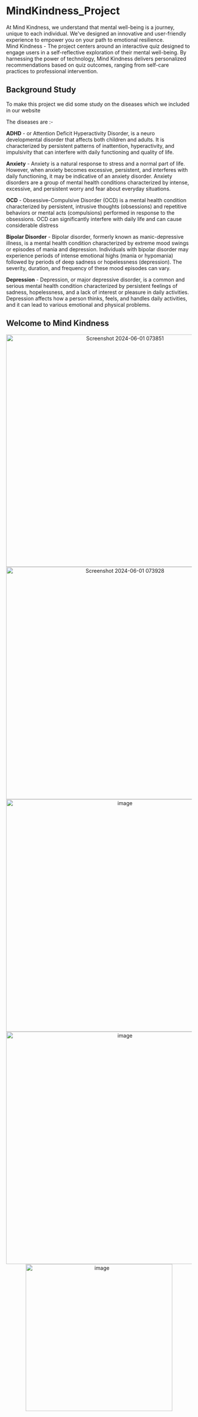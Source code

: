 # MindKindness_Project
At Mind Kindness, we understand that mental well-being is a journey, unique to each individual. We've designed an innovative and user-friendly experience to empower you on your path to emotional resilience.
 <br> Mind Kindness - The project centers around an interactive quiz designed to engage users in a self-reflective exploration of their mental well-being. By harnessing the power of technology, Mind Kindness delivers personalized recommendations based on quiz outcomes, ranging from self-care practices to professional intervention.

## Background Study
To make this project we did some study on the diseases which we included in our website

The diseases are :-

**ADHD** -  or Attention Deficit Hyperactivity Disorder, is a neuro developmental disorder that affects both children and adults. It is characterized by persistent patterns of inattention, hyperactivity, and impulsivity that can interfere with daily functioning and quality of life.

**Anxiety** - Anxiety is a natural response to stress and a normal part of life. However, when anxiety becomes excessive, persistent, and interferes with daily functioning, it may be indicative of an anxiety disorder. Anxiety disorders are a group of mental health conditions characterized by intense, excessive, and persistent worry and fear about everyday situations.

**OCD** - Obsessive-Compulsive Disorder (OCD) is a mental health condition characterized by persistent, intrusive thoughts (obsessions) and repetitive behaviors or mental acts (compulsions) performed in response to the obsessions. OCD can significantly interfere with daily life and can cause considerable distress

**Bipolar Disorder** - Bipolar disorder, formerly known as manic-depressive illness, is a mental health condition characterized by extreme mood swings or episodes of mania and depression. Individuals with bipolar disorder may experience periods of intense emotional highs (mania or hypomania) followed by periods of deep sadness or hopelessness (depression). The severity, duration, and frequency of these mood episodes can vary.

**Depression** - Depression, or major depressive disorder, is a common and serious mental health condition characterized by persistent feelings of sadness, hopelessness, and a lack of interest or pleasure in daily activities. Depression affects how a person thinks, feels, and handles daily activities, and it can lead to various emotional and physical problems.<br>

 
## Welcome to Mind Kindness
<p align="center">
<img width="629" alt="Screenshot 2024-06-01 073851" src="https://github.com/Tanu-Shree22/MindKindness_web/assets/114923618/acedd54b-a942-4ba8-855c-e5106a46643a">
<img width="629" alt="Screenshot 2024-06-01 073928" src="https://github.com/Tanu-Shree22/MindKindness_web/assets/114923618/09876985-42c4-4eb2-84df-c64c57f0121f">
<img width="629" alt="image" src="https://github.com/Tanu-Shree22/MindKindness_web/assets/114923618/62610222-b2cd-4003-8981-169a39cf71e9">
<img width="629" alt="image" src="https://github.com/Tanu-Shree22/MindKindness_web/assets/114923618/5273ba61-ac0c-4946-8ece-1261e1168c6f">
<img width="398" alt="image" src="https://github.com/Tanu-Shree22/MindKindness_web/assets/114923618/bc08b82c-a230-4960-af52-e01887064468">
</p>
